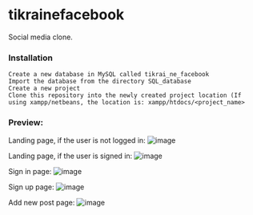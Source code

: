 # tikrainefacebook
Social media clone.

### Installation

    Create a new database in MySQL called tikrai_ne_facebook
    Import the database from the directory SQL_database
    Create a new project
    Clone this repository into the newly created project location (If using xampp/netbeans, the location is: xampp/htdocs/<project_name>

### Preview:

Landing page, if the user is not logged in:
![image](https://user-images.githubusercontent.com/65178033/112447881-7be35080-8d5a-11eb-94c2-5ae7cef60108.png)

Landing page, if the user is signed in:
![image](https://user-images.githubusercontent.com/65178033/112447972-94536b00-8d5a-11eb-9ddf-f975027c54fd.png)

Sign in page:
![image](https://user-images.githubusercontent.com/65178033/112448204-d8df0680-8d5a-11eb-85a9-c3944cc462ec.png)

Sign up page:
![image](https://user-images.githubusercontent.com/65178033/112448232-e2686e80-8d5a-11eb-8cc1-183b978aa8b3.png)

Add new post page:
![image](https://user-images.githubusercontent.com/65178033/112448936-923ddc00-8d5b-11eb-8365-2bf594b9abf7.png)
